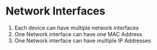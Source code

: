 # Network Interfaces

1. Each device can have multiple network interfaces
2. One Network interface can have one MAC Address
3. One Network interface can have multiple IP Addresses